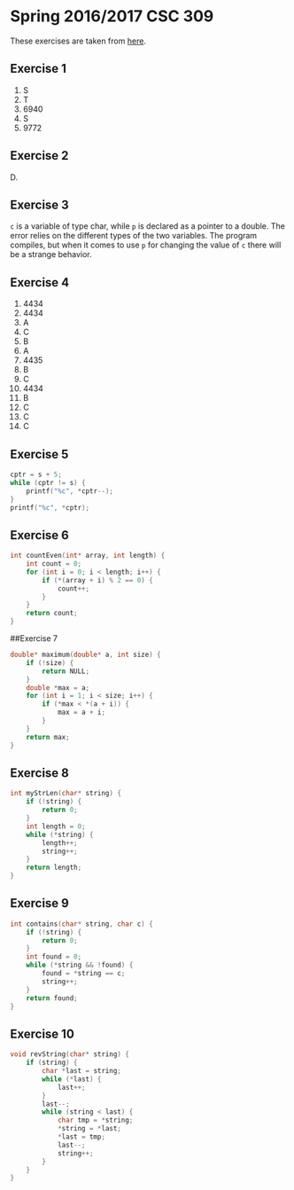 # Spring 2016/2017 CSC 309
These exercises are taken from [here](http://condor.depaul.edu/ntomuro/courses/309/notes/pointer_exercises.html).

## Exercise 1
1. S
2. T
3. 6940
4. S
5. 9772

## Exercise 2
D.

## Exercise 3
`c` is a variable of type char, while `p` is declared as a pointer to a double. The error relies on the different types of the two variables. The program compiles, but when it comes to use `p` for changing the value of `c` there will be a strange behavior.

## Exercise 4
1. 4434
2. 4434
3. A
4. C
5. B
6. A
7. 4435
8. B
9. C
10. 4434
11. B
12. C
13. C
14. C

## Exercise 5
```c
cptr = s + 5;
while (cptr != s) {
    printf("%c", *cptr--);
}
printf("%c", *cptr);
```

## Exercise 6
```c
int countEven(int* array, int length) {
    int count = 0;
    for (int i = 0; i < length; i++) {
        if (*(array + i) % 2 == 0) {
            count++;
        }
    }
    return count;
}
```

##Exercise 7
```c
double* maximum(double* a, int size) {
    if (!size) {
        return NULL;
    }
    double *max = a;
    for (int i = 1; i < size; i++) {
        if (*max < *(a + i)) {
            max = a + i;
        }
    }
    return max;
}
```

## Exercise 8
```c
int myStrLen(char* string) {
    if (!string) {
        return 0;
    }
    int length = 0;
    while (*string) {
        length++;
        string++;
    }
    return length;
}
```

## Exercise 9
```c
int contains(char* string, char c) {
    if (!string) {
        return 0;
    }
    int found = 0;
    while (*string && !found) {
        found = *string == c;
        string++;
    }
    return found;
}
```

## Exercise 10
```c
void revString(char* string) {
    if (string) {
        char *last = string;
        while (*last) {
            last++;
        }
        last--;
        while (string < last) {
            char tmp = *string;
            *string = *last;
            *last = tmp;
            last--;
            string++;
        }
    }
}
```